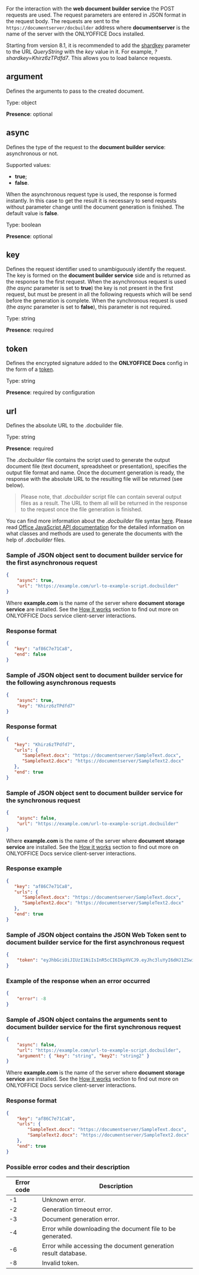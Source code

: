 For the interaction with the **web document builder service** the POST requests are used. The request parameters are entered in JSON format in the request body. The requests are sent to the `https://documentserver/docbuilder` address where **documentserver** is the name of the server with the ONLYOFFICE Docs installed.

Starting from version 8.1, it is recommended to add the [shardkey](../../Get%20Started/How%20It%20Works/index.md#shard-key) parameter to the URL *QueryString* with the *key* value in it. For example, *?shardkey=Khirz6zTPdfd7*. This allows you to load balance requests.

## argument

Defines the arguments to pass to the created document.

Type: object

**Presence**: optional


## async

Defines the type of the request to the **document builder service**: asynchronous or not.

Supported values:

* **true**;
* **false**.

When the asynchronous request type is used, the response is formed instantly. In this case to get the result it is necessary to send requests without parameter change until the document generation is finished. The default value is **false**.

Type: boolean

**Presence**: optional


## key

Defines the request identifier used to unambiguously identify the request. The key is formed on the **document builder service** side and is returned as the response to the first request. When the asynchronous request is used (the *async* parameter is set to **true**) the key is not present in the first request, but must be present in all the following requests which will be send before the generation is complete. When the synchronous request is used (the *async* parameter is set to **false**), this parameter is not required.

Type: string

**Presence**: required


## token

Defines the encrypted signature added to the **ONLYOFFICE Docs** config in the form of a [token](../Signature/Request/Token%20in%20body/index.md#builder).

Type: string

**Presence**: required by configuration


## url

Defines the absolute URL to the .docbuilder file.

Type: string

**Presence**: required


The *.docbuilder* file contains the script used to generate the output document file (text document, spreadsheet or presentation), specifies the output file format and name. Once the document generation is ready, the response with the absolute URL to the resulting file will be returned (see below).

> Please note, that *.docbuilder* script file can contain several output files as a result. The URL to them all will be returned in the response to the request once the file generation is finished.

You can find more information about the *.docbuilder* file syntax [here](../../../Document%20Builder/Builder%20App/Using%20.docbuilder%20file/index.md). Please read [Office JavaScript API documentation](../../../Office%20API/Get%20Started/Overview/index.md) for the detailed information on what classes and methods are used to generate the documents with the help of *.docbuilder* files.

### Sample of JSON object sent to **document builder service** for the first asynchronous request

``` json
{
    "async": true,
    "url": "https://example.com/url-to-example-script.docbuilder"
}
```

Where **example.com** is the name of the server where **document storage service** are installed. See the [How it works](../../Get%20Started/How%20It%20Works/index.md) section to find out more on ONLYOFFICE Docs service client-server interactions.

### Response format

``` json
{
   "key": "af86C7e71Ca8",
   "end": false
}
```

### Sample of JSON object sent to **document builder service** for the following asynchronous requests

``` json
{
    "async": true,
    "key": "Khirz6zTPdfd7"
}
```

### Response format

``` json
{
   "key": "Khirz6zTPdfd7",
   "urls": {
      "SampleText.docx": "https://documentserver/SampleText.docx",
      "SampleText2.docx": "https://documentserver/SampleText2.docx"
   },
   "end": true
}
```

### Sample of JSON object sent to **document builder service** for the synchronous request

``` json
{
    "async": false,
    "url": "https://example.com/url-to-example-script.docbuilder"
}
```

Where **example.com** is the name of the server where **document storage service** are installed. See the [How it works](../../Get%20Started/How%20It%20Works/index.md) section to find out more on ONLYOFFICE Docs service client-server interactions.

### Response example

``` json
{
   "key": "af86C7e71Ca8",
   "urls": {
      "SampleText.docx": "https://documentserver/SampleText.docx",
      "SampleText2.docx": "https://documentserver/SampleText2.docx"
   },
   "end": true
}
```

### Sample of JSON object contains the JSON Web Token sent to **document builder service** for the first asynchronous request

``` json
{
    "token": "eyJhbGciOiJIUzI1NiIsInR5cCI6IkpXVCJ9.eyJhc3luYyI6dHJ1ZSwidXJsIjoiaHR0cHM6Ly9leGFtcGxlLmNvbS91cmwtdG8tZXhhbXBsZS1zY3JpcHQuZG9jYnVpbGRlciJ9.dzoTbRzSMa95Fpg34CjnF3ZUPdGA2CnBedFL_qOOxAs"
}
```

### Example of the response when an error occurred

``` json
{
    "error": -8
}
```

### Sample of JSON object contains the arguments sent to **document builder service** for the first synchronous request

``` json
{
    "async": false,
    "url": "https://example.com/url-to-example-script.docbuilder",
    "argument": { "key": "string", "key2": "string2" }
}
```

Where **example.com** is the name of the server where **document storage service** are installed. See the [How it works](../../Get%20Started/How%20It%20Works/index.md) section to find out more on ONLYOFFICE Docs service client-server interactions.

### Response format

``` json
{
    "key": "af86C7e71Ca8",
    "urls": {
        "SampleText.docx": "https://documentserver/SampleText.docx",
        "SampleText2.docx": "https://documentserver/SampleText2.docx"
    },
    "end": true
}
```

### Possible error codes and their description

| Error code | Description                                                    |
| ---------- | -------------------------------------------------------------- |
| -1         | Unknown error.                                                 |
| -2         | Generation timeout error.                                      |
| -3         | Document generation error.                                     |
| -4         | Error while downloading the document file to be generated.     |
| -6         | Error while accessing the document generation result database. |
| -8         | Invalid token.                                                 |

